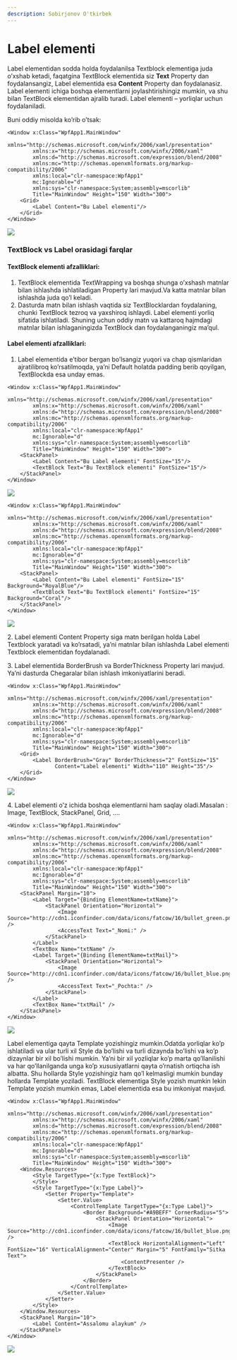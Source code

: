 ```yaml
---
description: Sobirjonov O'tkirbek
---
```


# Label elementi

Label elementidan sodda holda foydalanilsa Textblock elementiga juda o’xshab ketadi, faqatgina TextBlock elementida siz **Text** Property dan foydalansangiz, Label elementida esa **Content** Property dan foydalanasiz. Label elementi ichiga boshqa elementlarni joylashtirishingiz mumkin, va shu bilan TextBlock elementidan ajralib turadi. Label elementi – yorliqlar uchun foydalaniladi.

Buni oddiy misolda ko’rib o’tsak:

```aspnet
<Window x:Class="WpfApp1.MainWindow"
        xmlns="http://schemas.microsoft.com/winfx/2006/xaml/presentation"
        xmlns:x="http://schemas.microsoft.com/winfx/2006/xaml"
        xmlns:d="http://schemas.microsoft.com/expression/blend/2008"
        xmlns:mc="http://schemas.openxmlformats.org/markup-compatibility/2006"
        xmlns:local="clr-namespace:WpfApp1"
        mc:Ignorable="d"
        xmlns:sys="clr-namespace:System;assembly=mscorlib"
        Title="MainWindow" Height="150" Width="300">
    <Grid>
        <Label Content="Bu Label elementi"/>
    </Grid>
</Window>

```

![](<../../../.gitbook/assets/image (99).png>)

### TextBlock vs Label orasidagi farqlar    &#x20;

#### TextBlock elementi afzalliklari:

1. TextBlock elementida TextWrapping va boshqa shunga o’xshash matnlar bilan ishlashda ishlatiladigan Property lari mavjud.Va katta matnlar bilan ishlashda juda qo’l keladi.
2. Dasturda matn bilan ishlash vaqtida siz TextBlocklardan foydalaning, chunki TextBlock tezroq va yaxshiroq ishlaydi. Label elementi yorliq sifatida ishlatiladi. Shuning uchun oddiy matn va kattaroq hajmdagi matnlar bilan ishlaganingizda TextBlock dan foydalanganingiz ma’qul.

#### &#xD;&#xD;Label elementi afzalliklari:

1. Label elementida e’tibor bergan bo’lsangiz yuqori va chap qismlaridan ajratilibroq ko’rsatilmoqda, ya’ni Default holatda padding berib qoyilgan, TextBlockda esa unday emas.

```aspnet
<Window x:Class="WpfApp1.MainWindow"
        xmlns="http://schemas.microsoft.com/winfx/2006/xaml/presentation"
        xmlns:x="http://schemas.microsoft.com/winfx/2006/xaml"
        xmlns:d="http://schemas.microsoft.com/expression/blend/2008"
        xmlns:mc="http://schemas.openxmlformats.org/markup-compatibility/2006"
        xmlns:local="clr-namespace:WpfApp1"
        mc:Ignorable="d"
        xmlns:sys="clr-namespace:System;assembly=mscorlib"
        Title="MainWindow" Height="150" Width="300">
    <StackPanel>
        <Label Content="Bu Label elementi" FontSize="15"/>
        <TextBlock Text="Bu TextBlock elementi" FontSize="15"/>
    </StackPanel>
</Window>

```

![](<../../../.gitbook/assets/image (25).png>)

```aspnet
<Window x:Class="WpfApp1.MainWindow"
        xmlns="http://schemas.microsoft.com/winfx/2006/xaml/presentation"
        xmlns:x="http://schemas.microsoft.com/winfx/2006/xaml"
        xmlns:d="http://schemas.microsoft.com/expression/blend/2008"
        xmlns:mc="http://schemas.openxmlformats.org/markup-compatibility/2006"
        xmlns:local="clr-namespace:WpfApp1"
        mc:Ignorable="d"
        xmlns:sys="clr-namespace:System;assembly=mscorlib"
        Title="MainWindow" Height="150" Width="300">
    <StackPanel>
        <Label Content="Bu Label elementi" FontSize="15" Background="RoyalBlue"/>
        <TextBlock Text="Bu TextBlock elementi" FontSize="15" Background="Coral"/>
    </StackPanel>
</Window>

```

![](<../../../.gitbook/assets/image (1).png>)

2\. Label elementi Content Property siga matn berilgan holda Label Textblock yaratadi va ko’rsatadi, ya’ni matnlar bilan ishlashda Label elementi Textblock elementidan foydalanadi.

3\. Label elementida BorderBrush va BorderThickness Property lari mavjud. Ya’ni dasturda Chegaralar bilan ishlash imkoniyatlarini beradi.

```aspnet
<Window x:Class="WpfApp1.MainWindow"
        xmlns="http://schemas.microsoft.com/winfx/2006/xaml/presentation"
        xmlns:x="http://schemas.microsoft.com/winfx/2006/xaml"
        xmlns:d="http://schemas.microsoft.com/expression/blend/2008"
        xmlns:mc="http://schemas.openxmlformats.org/markup-compatibility/2006"
        xmlns:local="clr-namespace:WpfApp1"
        mc:Ignorable="d"
        xmlns:sys="clr-namespace:System;assembly=mscorlib"
        Title="MainWindow" Height="150" Width="300">
    <Grid>
        <Label BorderBrush="Gray" BorderThickness="2" FontSize="15" 
               Content="Label elementi" Width="110" Height="35"/>
    </Grid>
</Window>

```

![](<../../../.gitbook/assets/image (71).png>)

4\. Label elementi o’z ichida boshqa elementlarni ham saqlay oladi.Masalan : Image, TextBlock, StackPanel, Grid, ….

```aspnet
<Window x:Class="WpfApp1.MainWindow"
        xmlns="http://schemas.microsoft.com/winfx/2006/xaml/presentation"
        xmlns:x="http://schemas.microsoft.com/winfx/2006/xaml"
        xmlns:d="http://schemas.microsoft.com/expression/blend/2008"
        xmlns:mc="http://schemas.openxmlformats.org/markup-compatibility/2006"
        xmlns:local="clr-namespace:WpfApp1"
        mc:Ignorable="d"
        xmlns:sys="clr-namespace:System;assembly=mscorlib"
        Title="MainWindow" Height="150" Width="300">
    <StackPanel Margin="10">
        <Label Target="{Binding ElementName=txtName}">
            <StackPanel Orientation="Horizontal">
                <Image     Source="http://cdn1.iconfinder.com/data/icons/fatcow/16/bullet_green.png" />
                <AccessText Text="_Nomi:" />
            </StackPanel>
        </Label>
        <TextBox Name="txtName" />
        <Label Target="{Binding ElementName=txtMail}">
            <StackPanel Orientation="Horizontal">
                <Image Source="http://cdn1.iconfinder.com/data/icons/fatcow/16/bullet_blue.png" />
                <AccessText Text="_Pochta:" />
            </StackPanel>
        </Label>
        <TextBox Name="txtMail" />
    </StackPanel>
</Window>

```

![](<../../../.gitbook/assets/image (90).png>)

Label elementiga qayta Template yozishingiz mumkin.Odatda yorliqlar ko’p ishlatiladi va ular turli xil Style da bo’lishi va turli dizaynda bo’lishi va ko’p dizaynlar bir xil bo’lishi mumkin. Ya’ni bir xil yozliqlar ko’p marta qo’llanilishi va har qo’llanilganda unga ko’p xususiyatlarni qayta o’rnatish ortiqcha ish albatta. Shu hollarda Style yozishingiz ham qo’l kelmasligi mumkin bunday hollarda Template yoziladi. TextBlock elementiga Style yozish mumkin lekin Template yozish mumkin emas, Label elementida esa bu imkoniyat mavjud.

```aspnet
<Window x:Class="WpfApp1.MainWindow"
        xmlns="http://schemas.microsoft.com/winfx/2006/xaml/presentation"
        xmlns:x="http://schemas.microsoft.com/winfx/2006/xaml"
        xmlns:d="http://schemas.microsoft.com/expression/blend/2008"
        xmlns:mc="http://schemas.openxmlformats.org/markup-compatibility/2006"
        xmlns:local="clr-namespace:WpfApp1"
        mc:Ignorable="d"
        xmlns:sys="clr-namespace:System;assembly=mscorlib"
        Title="MainWindow" Height="150" Width="300">
    <Window.Resources>
        <Style TargetType="{x:Type TextBlock}">
        </Style>
        <Style TargetType="{x:Type Label}">
            <Setter Property="Template">
                <Setter.Value>
                    <ControlTemplate TargetType="{x:Type Label}">
                        <Border Background="#A9BEFF" CornerRadius="5">
                            <StackPanel Orientation="Horizontal">
                                <Image Source="http://cdn1.iconfinder.com/data/icons/fatcow/16/bullet_blue.png" />
                                <TextBlock HorizontalAlignment="Left" FontSize="16" VerticalAlignment="Center" Margin="5" FontFamily="Sitka Text">
                                    <ContentPresenter />
                                </TextBlock>
                            </StackPanel>
                        </Border>
                    </ControlTemplate>
                </Setter.Value>
            </Setter>
        </Style>
    </Window.Resources>
    <StackPanel Margin="10">
        <Label Content="Assalomu alaykum" />
    </StackPanel>
</Window>

```

![](<../../../.gitbook/assets/image (40).png>)
